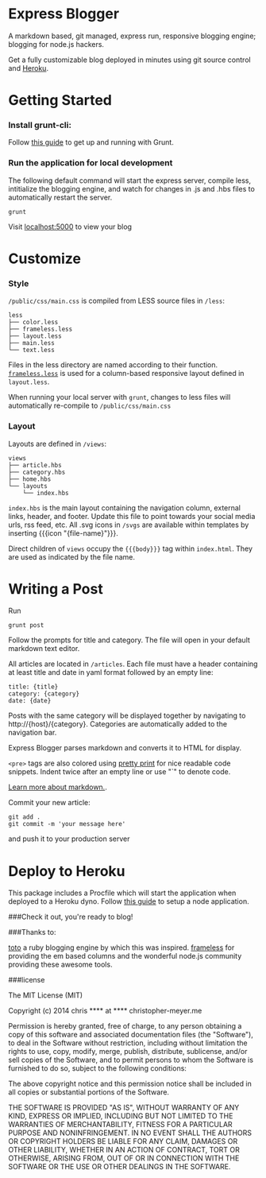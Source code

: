 
Express Blogger
===

A markdown based, git managed, express run, responsive blogging engine; blogging for node.js hackers. 

Get a fully customizable blog deployed in minutes using git source control and [Heroku](https://www.heroku.com/). 

Getting Started
===

### Install grunt-cli:


Follow [this guide](http://gruntjs.com/getting-started) to get up and running with Grunt.

### Run the application for local development


The following default command will start the express server, compile less, intitialize the blogging engine, and watch for changes in .js and .hbs files to automatically restart the server. 

    grunt

Visit [localhost:5000](http://localhost:5000) to view your blog

Customize
===

### Style


`/public/css/main.css` is compiled from LESS source files in `/less`:

    less
    ├── color.less
    ├── frameless.less
    ├── layout.less
    ├── main.less
    └── text.less

Files in the less directory are named according to their function. [`frameless.less`](http://framelessgrid.com/) is used for a column-based responsive layout defined in `layout.less`. 

When running your local server with `grunt`, changes to less files will automatically re-compile to `/public/css/main.css`

### Layout


Layouts are defined in `/views`:

    views
    ├── article.hbs
    ├── category.hbs
    ├── home.hbs
    └── layouts
        └── index.hbs

`index.hbs` is the main layout containing the navigation column, external links, header, and footer. Update this file to point towards your social media urls, rss feed, etc. All .svg icons in `/svgs` are available within templates by inserting {{{icon "{file-name}"}}}.

Direct children of `views` occupy the `{{{body}}}` tag within `index.html`. They are used as indicated by the file name. 


Writing a Post
===

Run

    grunt post

Follow the prompts for title and category. The file will open in your default markdown text editor. 

All articles are located in `/articles`. Each file must have a header containing at least title and date in yaml format followed by an empty line:

    title: {title}
    category: {category}
    date: {date}


Posts with the same category will be displayed together by navigating to http://{host}/{category}. Categories are automatically added to the navigation bar. 

Express Blogger parses markdown and converts it to HTML for display. 

`<pre>` tags are also colored using [pretty print]() for nice readable code snippets. Indent twice after an empty line or use "`" to denote code. 

[Learn more about markdown.](https://daringfireball.net/projects/markdown/basics).

Commit your new article: 
  
    git add . 
    git commit -m 'your message here'

and push it to your production server

Deploy to Heroku
===

This package includes a Procfile which will start the application when deployed to a Heroku dyno. Follow [this guide](https://devcenter.heroku.com/articles/getting-started-with-nodejs) to setup a node application.

###Check it out, you're ready to blog! 

###Thanks to:

[toto](http://cloudhead.io/toto) a ruby blogging engine by which this was inspired.
[frameless](https://github.com/jonikorpi/Frameless) for providing the em based columns
and the wonderful node.js community providing these awesome tools. 


###license

The MIT License (MIT)

Copyright (c) 2014 chris \*\*\*\* at \*\*\*\* christopher-meyer.me

Permission is hereby granted, free of charge, to any person obtaining a copy
of this software and associated documentation files (the "Software"), to deal
in the Software without restriction, including without limitation the rights
to use, copy, modify, merge, publish, distribute, sublicense, and/or sell
copies of the Software, and to permit persons to whom the Software is
furnished to do so, subject to the following conditions:

The above copyright notice and this permission notice shall be included in
all copies or substantial portions of the Software.

THE SOFTWARE IS PROVIDED "AS IS", WITHOUT WARRANTY OF ANY KIND, EXPRESS OR
IMPLIED, INCLUDING BUT NOT LIMITED TO THE WARRANTIES OF MERCHANTABILITY,
FITNESS FOR A PARTICULAR PURPOSE AND NONINFRINGEMENT. IN NO EVENT SHALL THE
AUTHORS OR COPYRIGHT HOLDERS BE LIABLE FOR ANY CLAIM, DAMAGES OR OTHER
LIABILITY, WHETHER IN AN ACTION OF CONTRACT, TORT OR OTHERWISE, ARISING FROM,
OUT OF OR IN CONNECTION WITH THE SOFTWARE OR THE USE OR OTHER DEALINGS IN
THE SOFTWARE.

